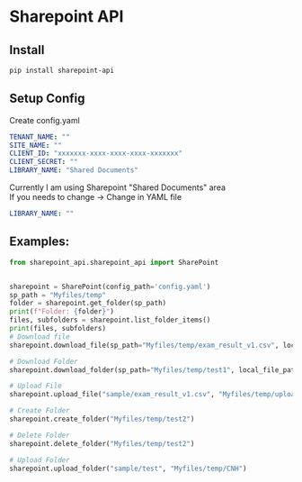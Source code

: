 # Sharepoint API
## Install
```bash
pip install sharepoint-api
```
## Setup Config
Create config.yaml
```yaml
TENANT_NAME: ""
SITE_NAME: ""
CLIENT_ID: "xxxxxxx-xxxx-xxxx-xxxx-xxxxxxx"
CLIENT_SECRET: ""
LIBRARY_NAME: "Shared Documents"
```
Currently I am using Sharepoint "Shared Documents" area <br>
If you needs to change -> Change in YAML file
```yaml
LIBRARY_NAME: ""
``` 
## Examples:
```python
from sharepoint_api.sharepoint_api import SharePoint


sharepoint = SharePoint(config_path='config.yaml')
sp_path = "Myfiles/temp"
folder = sharepoint.get_folder(sp_path)
print(f"Folder: {folder}")
files, subfolders = sharepoint.list_folder_items()
print(files, subfolders)
# Download file
sharepoint.download_file(sp_path="Myfiles/temp/exam_result_v1.csv", local_file_path="/home/user/myfiles")

# Download Folder
sharepoint.download_folder(sp_path="Myfiles/temp/test1", local_file_path="/home/user/myfiles/sample")

# Upload File
sharepoint.upload_file("sample/exam_result_v1.csv", "Myfiles/temp/upload_test")

# Create Folder
sharepoint.create_folder("Myfiles/temp/test2")

# Delete Folder
sharepoint.delete_folder("Myfiles/temp/test2")

# Upload Folder
sharepoint.upload_folder("sample/test", "Myfiles/temp/CNH")
```